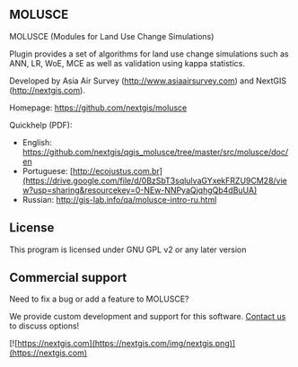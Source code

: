 MOLUSCE
-------
MOLUSCE (Modules for Land Use Change Simulations)

Plugin provides a set of algorithms for land use change simulations such as ANN, LR, WoE, MCE as well as validation using kappa statistics.

Developed by Asia Air Survey (http://www.asiaairsurvey.com) and NextGIS (http://nextgis.com).

Homepage: https://github.com/nextgis/molusce

Quickhelp (PDF):

* English: https://github.com/nextgis/qgis_molusce/tree/master/src/molusce/doc/en
* Portuguese: [http://ecojustus.com.br](https://drive.google.com/file/d/0BzSbT3sqlulvaGYxekFRZU9CM28/view?usp=sharing&resourcekey=0-NEw-NNPyaQjqhgQb4dBuUA)
* Russian: http://gis-lab.info/qa/molusce-intro-ru.html

License
-------------
This program is licensed under GNU GPL v2 or any later version

Commercial support
----------
Need to fix a bug or add a feature to MOLUSCE? 

We provide custom development and support for this software. [Contact us](https://nextgis.com/contact/) to discuss options!

[![https://nextgis.com](https://nextgis.com/img/nextgis.png)](https://nextgis.com)
